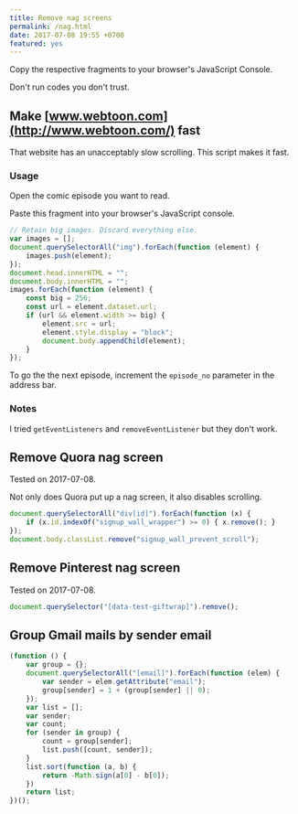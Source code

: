 ```yaml
---
title: Remove nag screens
permalink: /nag.html
date: 2017-07-08 19:55 +0700
featured: yes
---
```


Copy the respective fragments to your browser's JavaScript Console.

Don't run codes you don't trust.

## Make [www.webtoon.com](http://www.webtoon.com/) fast

That website has an unacceptably slow scrolling.
This script makes it fast.

### Usage

Open the comic episode you want to read.

Paste this fragment into your browser's JavaScript console.

```javascript
// Retain big images. Discard everything else.
var images = [];
document.querySelectorAll("img").forEach(function (element) {
    images.push(element);
});
document.head.innerHTML = "";
document.body.innerHTML = "";
images.forEach(function (element) {
    const big = 256;
    const url = element.dataset.url;
    if (url && element.width >= big) {
        element.src = url;
        element.style.display = "block";
        document.body.appendChild(element);
    }
});
```

To go the the next episode, increment the `episode_no` parameter in the address bar.

### Notes

I tried `getEventListeners` and `removeEventListener` but they don't work.

## Remove Quora nag screen

Tested on 2017-07-08.

Not only does Quora put up a nag screen, it also disables scrolling.

```javascript
document.querySelectorAll("div[id]").forEach(function (x) {
    if (x.id.indexOf("signup_wall_wrapper") >= 0) { x.remove(); }
});
document.body.classList.remove("signup_wall_prevent_scroll");
```

## Remove Pinterest nag screen

Tested on 2017-07-08.

```javascript
document.querySelector("[data-test-giftwrap]").remove();
```

## Group Gmail mails by sender email

```javascript
(function () {
    var group = {};
    document.querySelectorAll("[email]").forEach(function (elem) {
        var sender = elem.getAttribute("email");
        group[sender] = 1 + (group[sender] || 0);
    });
    var list = [];
    var sender;
    var count;
    for (sender in group) {
        count = group[sender];
        list.push([count, sender]);
    }
    list.sort(function (a, b) {
        return -Math.sign(a[0] - b[0]);
    })
    return list;
})();
```
